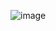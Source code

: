 ![image](https://github.com/ratamahataV1/jokes-generator/assets/11263014/afce9b7a-4de0-4989-97d2-45851bc41f7e)
